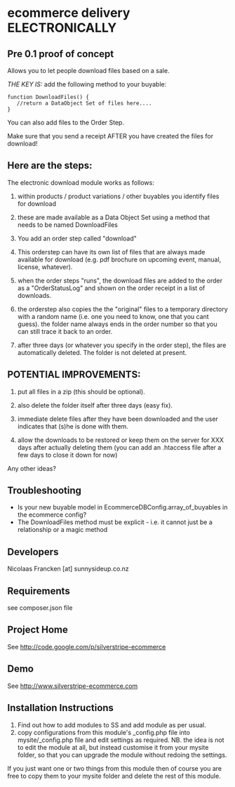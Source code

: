 ecommerce delivery ELECTRONICALLY
=================================
Pre 0.1 proof of concept
------------------------

Allows you to let people download files based on
a sale.

*THE KEY IS:* add the following method to your buyable:

```
function DownloadFiles() {
   //return a DataObject Set of files here....
}
```

You can also add files to the Order Step.

Make sure that you send a receipt AFTER you have created
the files for download!

Here are the steps:
-------------------

The electronic download module works as follows:

1. within products / product variations / other buyables you identify files for download

2. these are made available as a Data Object Set using a method that needs to be named DownloadFiles

3. You add an order step called "download"

4. This orderstep can have its own list of files that are always made available for download
   (e.g. pdf brochure on upcoming event, manual, license, whatever).

5. when the order steps "runs", the download files are added to the order as a "OrderStatusLog"
   and shown on the order receipt in a list of downloads.

6. the orderstep also copies the the "original" files to a temporary directory with a random name
   (i.e. one you need to know, one that you cant guess). the folder name always ends in the order number so that you can still trace it back to an order.

7. after three days (or whatever you specify in the order step), the files are automatically deleted.
   The folder is not deleted at present.

POTENTIAL IMPROVEMENTS:
-----------------------

1. put all files in a zip (this should be optional).

2. also delete the folder itself after three days (easy fix).

3. immediate delete files after they have been downloaded and the user indicates that (s)he is done with them.

4. allow the downloads to be restored or keep them on the server for XXX days after actually deleting them
(you can add an .htaccess file after a few days to close it down for now)

Any other ideas?


Troubleshooting
---------------------
- Is your new buyable model in EcommerceDBConfig.array_of_buyables in the ecommerce config?
- The DownloadFiles method must be explicit - i.e. it cannot just be a relationship or a magic method



Developers
-----------------------------------------------
Nicolaas Francken [at] sunnysideup.co.nz

Requirements
-----------------------------------------------
see composer.json file 

Project Home
-----------------------------------------------
See http://code.google.com/p/silverstripe-ecommerce

Demo
-----------------------------------------------
See http://www.silverstripe-ecommerce.com

Installation Instructions
-----------------------------------------------
1. Find out how to add modules to SS and add module as per usual.
2. copy configurations from this module's _config.php file
into mysite/_config.php file and edit settings as required.
NB. the idea is not to edit the module at all, but instead customise
it from your mysite folder, so that you can upgrade the module without redoing the settings.

If you just want one or two things from this module
then of course you are free to copy them to your
mysite folder and delete the rest of this module.





